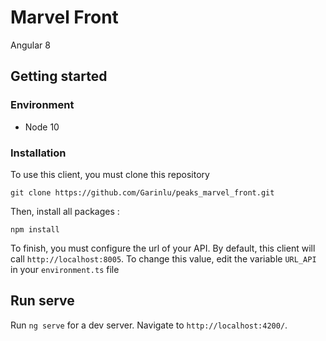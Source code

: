 # Marvel Front

Angular 8

## Getting started

### Environment

* Node 10

### Installation

To use this client, you must clone this repository

```shell
git clone https://github.com/Garinlu/peaks_marvel_front.git
```

Then, install all packages :

```shell
npm install
```

To finish, you must configure the url of your API. By default, this client will call `http://localhost:8005`.
To change this value, edit the variable `URL_API` in your `environment.ts` file

## Run serve

Run `ng serve` for a dev server. Navigate to `http://localhost:4200/`. 

